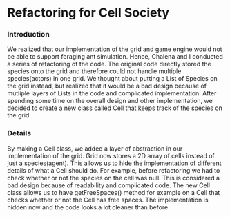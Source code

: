 # Refactoring for Cell Society

### Introduction

We realized that our implementation of the grid and game engine would not be able to support foraging ant simulation. Hence, Chalena and I conducted a series of refactoring of the code. The original code directly stored the species onto the grid and therefore could not handle multiple species(actors) in one grid. We thought about putting a List of Species on the grid instead, but realized that it would be a bad design because of mutliple layers of Lists in the code and complicated implementation. After spending some time on the overall design and other implementation, we decided to create a new class called Cell that keeps track of the species on the grid. 

### Details

By making a Cell class, we added a layer of abstraction in our implementation of the grid. Grid now stores a 2D array of cells instead of just a species(agent). This allows us to hide the implementation of different details of what a Cell should do. For example, before refactoring we had to check whether or not the species on the cell was null. This is considered a bad design because of readability and complicated code. The new Cell class allows us to have getFreeSpaces() method for example on a Cell that checks whether or not the Cell has free spaces. The implementation is hidden now and the code looks a lot cleaner than before.